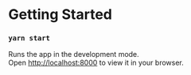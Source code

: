 # Getting Started

### `yarn start`
Runs the app in the development mode.\
Open [http://localhost:8000](http://localhost:8000) to view it in your browser.